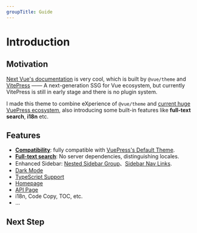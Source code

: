 ```yaml
---
groupTitle: Guide
---
```


# Introduction

## Motivation

[Next Vue's documentation](https://staging.vuejs.org/) is very cool, which is built by `@vue/theme` and [VitePress](https://github.com/vuejs/vitepress) —— A next-generation SSG for Vue ecosystem, but currently VitePress is still in early stage and there is no plugin system.

I made this theme to combine eXperience of `@vue/theme` and [current huge VuePress ecosystem](https://github.com/vuepress/awesome-vuepress/), also introducing some built-in features like **full-text search**, **i18n** etc.

## Features

- [**Compatibility**](./migration.md): fully compatible with [VuePress's Default Theme](https://vuepress.vuejs.org/theme/default-theme-config.html).
- [**Full-text search**](./search.md): No server dependencies, distinguishing locales.
- Enhanced Sidebar: [Nested Sidebar Group](./sidebar.md#nested-sidebar-group)、[Sidebar Nav Links](./sidebar.md#sidebar-nav-links).
- [Dark Mode](./dark-mode.md)
- [TypeScript Support](./configuration.md)
- [Homepage](./home.md)
- [API Page](./api-page.md)
- i18n, Code Copy, TOC, etc.
- ...

## Next Step

<NextSteps>
  <Step href="/guide/getting-started.html" title="Getting Started" description="Learn how to quickly install and use this theme."/>
  <Step href="/api/" title="Config" description="Learn about the configuration of this theme."/>
  <Step href="/guide/migration.html" title="Migration" description="Migrate from other VuePress themes."/>
</NextSteps>
